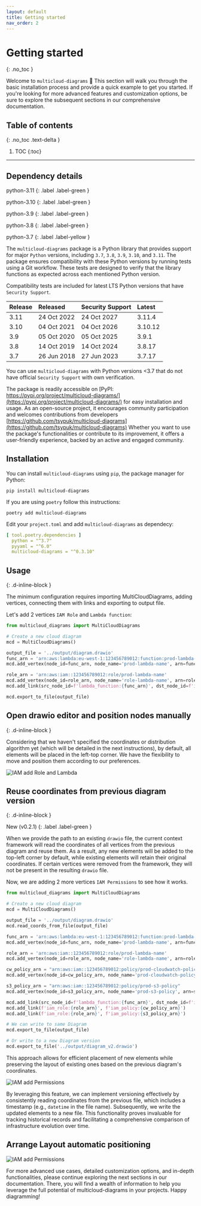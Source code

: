 ```yaml
---
layout: default
title: Getting started
nav_order: 2
---
```


# Getting started
{: .no_toc }

Welcome to ``multicloud-diagrams`` 👋 This section will walk you through the basic installation process and provide a quick example to get you started.
If you're looking for more advanced features and customization options, be sure to explore the subsequent sections in our comprehensive documentation.

## Table of contents
{: .no_toc .text-delta }

1. TOC
{:toc}
---

## Dependency details

python-3.11
{: .label .label-green }

python-3.10
{: .label .label-green }

python-3.9
{: .label .label-green }

python-3.8
{: .label .label-green }

python-3.7
{: .label .label-yellow }

The ``multicloud-diagrams`` package is a Python library that provides support for major ``Python`` versions, including ``3.7``, ``3.8``, ``3.9``, ``3.10``, and ``3.11``.
The package ensures compatibility with these Python versions by running tests using a Git workflow.
These tests are designed to verify that the library functions as expected across each mentioned Python version.

Compatibility tests are included for latest LTS Python versions that have ``Security Support``.

| Release | Released    | Security Support | Latest  |  
|:--------|:------------|:-----------------|:--------|
| 3.11    | 24 Oct 2022 | 24 Oct 2027      | 3.11.4  |
| 3.10    | 04 Oct 2021 | 04 Oct 2026      | 3.10.12 |
| 3.9     | 05 Oct 2020 | 05 Oct 2025      | 3.9.1   |
| 3.8     | 14 Oct 2019 | 14 Oct 2024      | 3.8.17  |
| 3.7     | 26 Jun 2018 | 27 Jun 2023      | 3.7.17  |

You can use ``multicloud-diagrams`` with Python versions <3.7 that do not have official ``Security Support`` with own verification.

The package is readily accessible on [PyPI: https://pypi.org/project/multicloud-diagrams/](https://pypi.org/project/multicloud-diagrams/)
for easy installation and usage. As an open-source project, it encourages community participation and welcomes contributions from developers
[https://github.com/tsypuk/multicloud-diagrams](https://github.com/tsypuk/multicloud-diagrams)
Whether you want to use the package's functionalities or contribute to its improvement, it offers a user-friendly experience, backed by an active and engaged community.

## Installation

You can install ``multicloud-diagrams`` using ``pip``, the package manager for Python:

```shell
pip install multicloud-diagrams
```

If you are using ``poetry`` follow this instructions:

```shell
poetry add multicloud-diagrams
```

Edit your ``project.toml`` and add ``multicloud-diagrams`` as dependecy:

```yaml
[ tool.poetry.dependencies ]
  python = "^3.7"
  pyyaml = "^6.0"
  multicloud-diagrams = "^0.3.10"
```

## Usage

{: .d-inline-block }

The minimum configuration requires importing MultiCloudDiagrams, adding vertices, connecting them with links and exporting to output file.

Let's add 2 vertices ``IAM Role`` and ``Lambda function``:

```python
from multicloud_diagrams import MultiCloudDiagrams

# Create a new cloud diagram
mcd = MultiCloudDiagrams()

output_file = '../output/diagram.drawio'
func_arn = 'arn:aws:lambda:eu-west-1:123456789012:function:prod-lambda-name'
mcd.add_vertex(node_id=func_arn, node_name='prod-lambda-name', arn=func_arn, node_type='lambda_function')

role_arn = 'arn:aws:iam::123456789012:role/prod-lambda-name'
mcd.add_vertex(node_id=role_arn, node_name='role-lambda-name', arn=role_arn, node_type='iam_role')
mcd.add_link(src_node_id=f'lambda_function:{func_arn}', dst_node_id=f'iam_role:{role_arn}')

mcd.export_to_file(output_file)
```

## Open drawio editor and position nodes manually

{: .d-inline-block }

Considering that we haven't specified the coordinates or distribution algorithm yet (which will be detailed in the next instructions), by default, all elements will be placed in the left-top corner. 
We have the flexibility to move and position them according to our preferences.

![IAM add Role and Lambda](images/open-iam.gif)

## Reuse coordinates from previous diagram version

{: .d-inline-block }

New (v0.2.1)
{: .label .label-green }

When we provide the path to an existing ``drawio`` file, the current context framework will read the coordinates of all vertices from the previous diagram and reuse them. 
As a result, any new elements will be added to the top-left corner by default, while existing elements will retain their original coordinates. 
If certain vertices were removed from the framework, they will not be present in the resulting ``drawio`` file. 

Now, we are adding 2 more vertices ``IAM Permissions`` to see how it works.

```python
from multicloud_diagrams import MultiCloudDiagrams

# Create a new cloud diagram
mcd = MultiCloudDiagrams()

output_file = '../output/diagram.drawio'
mcd.read_coords_from_file(output_file)

func_arn = 'arn:aws:lambda:eu-west-1:123456789012:function:prod-lambda-name'
mcd.add_vertex(node_id=func_arn, node_name='prod-lambda-name', arn=func_arn, node_type='lambda_function')

role_arn = 'arn:aws:iam::123456789012:role/prod-lambda-name'
mcd.add_vertex(node_id=role_arn, node_name='role-lambda-name', arn=role_arn, node_type='iam_role')

cw_policy_arn = "arn:aws:iam::123456789012:policy/prod-cloudwatch-policy"
mcd.add_vertex(node_id=cw_policy_arn, node_name='prod-cloudwatch-policy', arn=cw_policy_arn, node_type='iam_policy')

s3_policy_arn = "arn:aws:iam::123456789012:policy/prod-s3-policy"
mcd.add_vertex(node_id=s3_policy_arn, node_name='prod-s3-policy', arn=s3_policy_arn, node_type='iam_policy')

mcd.add_link(src_node_id=f'lambda_function:{func_arn}', dst_node_id=f'iam_role:{role_arn}')
mcd.add_link(f'iam_role:{role_arn}', f'iam_policy:{cw_policy_arn}')
mcd.add_link(f'iam_role:{role_arn}', f'iam_policy:{s3_policy_arn}')

# We can write to same Diagram
mcd.export_to_file(output_file)

# Or write to a new Diagram version
mcd.export_to_file('../output/diagram_v2.drawio')
```

This approach allows for efficient placement of new elements while preserving the layout of existing ones based on the previous diagram's coordinates.

![IAM add Permissions](images/iam-add-permissions.gif)

By leveraging this feature, we can implement versioning effectively by consistently reading coordinates from the previous file, 
which includes a timestamp (e.g., ``datetime`` in the file name). Subsequently, we write the updated elements to a new file. 
This functionality proves invaluable for tracking historical records and facilitating a comprehensive comparison of infrastructure evolution over time.

## Arrange Layout automatic positioning

![IAM add Permissions](images/arrange-layout.gif)

For more advanced use cases, detailed customization options, and in-depth functionalities, please continue exploring the next sections in our documentation. There, you will find a wealth of
information to help you leverage the full potential of multicloud-diagrams in your projects. Happy diagramming!